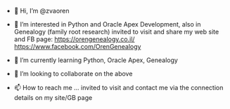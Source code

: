 - 👋 Hi, I’m @zvaoren
- 👀 I’m interested in Python and Oracle Apex Development, also in Genealogy (family root research) 
      invited to visit and share my web site and FB page: 
      https://orengenealogy.co.il/
      https://www.facebook.com/OrenGenealogy

      
- 🌱 I’m currently learning Python, Oracle Apex, Genealogy
- 💞️ I’m looking to collaborate on the above
- 📫 How to reach me ... invited to visit and contact me via the connection details on my site/GB page

<!---
zvaoren/zvaoren is a ✨ special ✨ repository because its `README.md` (this file) appears on your GitHub profile.
You can click the Preview link to take a look at your changes.
--->
